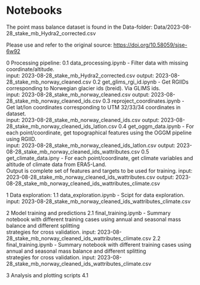 # Notebooks

The point mass balance dataset is found in the Data-folder: 
Data/2023-08-28_stake_mb_Hydra2_corrected.csv

Please use and refer to the original source:
https://doi.org/10.58059/sjse-6w92

0 Processing pipeline:
0.1 data_processing.ipynb - Filter data with missing coordinate/altitude. \
    input: 2023-08-28_stake_mb_Hydra2_corrected.csv
    output: 2023-08-28_stake_mb_norway_cleaned.csv
0.2 get_glims_rgi_id.ipynb - Get RGIIDs corresponding to Norwegian glacier ids (breid). Via GLIMS ids. \
    input: 2023-08-28_stake_mb_norway_cleaned.csv
    output: 2023-08-28_stake_mb_norway_cleaned_ids.csv
0.3 reproject_coordinates.ipynb - Get lat/lon coordinates corresponding to UTM 32/33/34 coordinates in dataset. \
    input: 2023-08-28_stake_mb_norway_cleaned_ids.csv
    output: 2023-08-28_stake_mb_norway_cleaned_ids_latlon.csv
0.4 get_oggm_data.ipynb - For each point/coordinate, get topographical features using the OGGM pipeline using RGIID. \
    input: 2023-08-28_stake_mb_norway_cleaned_ids_latlon.csv
    output: 2023-08-28_stake_mb_norway_cleaned_ids_wattributes.csv
0.5 get_climate_data.ipny - For each point/coordinate, get climate variables and altitude of climate data from ERA5-Land. \
    Output is complete set of features and targets to be used for training. 
    input: 2023-08-28_stake_mb_norway_cleaned_ids_wattributes.csv
    output: 2023-08-28_stake_mb_norway_cleaned_ids_wattributes_climate.csv

1 Data exploration:
1.1 data_exploration.ipynb - Scipt for data exploration.
    input: 2023-08-28_stake_mb_norway_cleaned_ids_wattributes_climate.csv

2 Model training and predictions
2.1 final_training.ipynb - Summary notebook with different training cases using annual and seasonal mass balance and different splitting  
    strategies for cross validation.
    input: 2023-08-28_stake_mb_norway_cleaned_ids_wattributes_climate.csv
2.2 final_training.ipynb - Summary notebook with different training cases using annual and seasonal mass balance and different splitting  
    strategies for cross validation.
    input: 2023-08-28_stake_mb_norway_cleaned_ids_wattributes_climate.csv

3 Analysis and plotting scripts
4.1 
